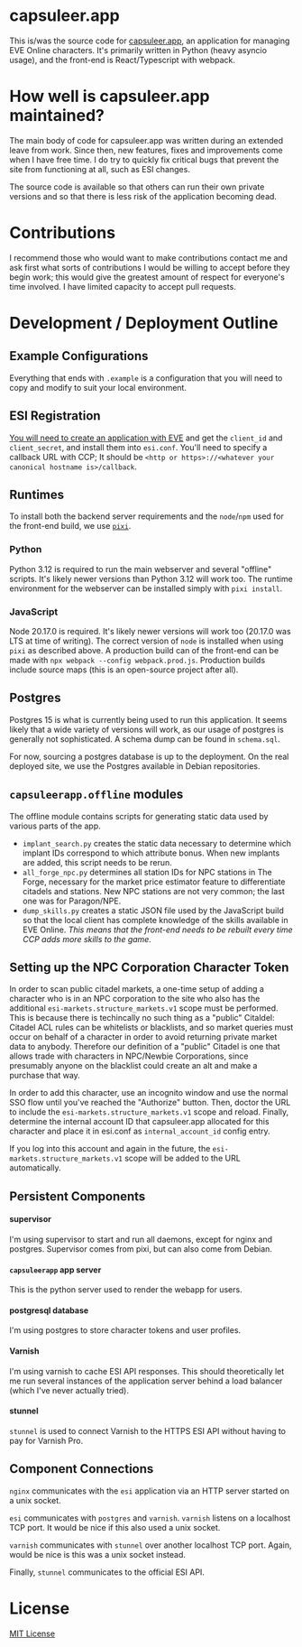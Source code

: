 # capsuleer.app


This is/was the source code for [capsuleer.app](https://capsuleer.app), an application for managing EVE Online characters. It's primarily written in Python (heavy asyncio usage), and the front-end is React/Typescript with webpack.

# How well is capsuleer.app maintained?

The main body of code for capsuleer.app was written during an extended leave from work. Since then, new features, fixes and improvements come when I have free time. I do try to quickly fix critical bugs that prevent the site from functioning at all, such as ESI changes.

The source code is available so that others can run their own private versions and so that there is less risk of the application becoming dead.

# Contributions

I recommend those who would want to make contributions contact me and ask first what sorts of contributions I would be willing to accept before they begin work; this would give the greatest amount of respect for everyone's time involved. I have limited capacity to accept pull requests.

# Development / Deployment Outline

## Example Configurations

Everything that ends with `.example` is a configuration that you will need to copy and modify to suit your local environment.

## ESI Registration

[You will need to create an application with EVE](https://developers.eveonline.com/applications) and get the `client_id` and `client_secret`, and install them into `esi.conf`. You'll need to specify a callback URL with CCP; It should be `<http or https>://<whatever your canonical hostname is>/callback`.

## Runtimes

To install both the backend server requirements and the `node`/`npm` used for the front-end build, we use [`pixi`](https://github.com/prefix-dev/pixi).

### Python

Python 3.12 is required to run the main webserver and several "offline" scripts. It's likely newer versions than Python 3.12 will work too. The runtime environment for the webserver can be installed simply with `pixi install`.

### JavaScript

Node 20.17.0 is required. It's likely newer versions will work too (20.17.0 was LTS at time of writing). The correct version of `node` is installed when using `pixi` as described above. A production build can of the front-end can be made with `npx webpack --config webpack.prod.js`. Production builds include source maps (this is an open-source project after all).

## Postgres

Postgres 15 is what is currently being used to run this application. It seems likely that a wide variety of versions will work, as our usage of postgres is generally not sophisticated. A schema dump can be found in `schema.sql`.

For now, sourcing a postgres database is up to the deployment. On the real deployed site, we use the Postgres available in Debian repositories.

## `capsuleerapp.offline` modules

The offline module contains scripts for generating static data used by various parts of the app.

 * `implant_search.py` creates the static data necessary to determine which implant IDs correspond to which attribute bonus. When new implants are added, this script needs to be rerun.
 * `all_forge_npc.py` determines all station IDs for NPC stations in The Forge, necessary for the market price estimator feature to differentiate citadels and stations. New NPC stations are not very common; the last one was for Paragon/NPE.
 * `dump_skills.py` creates a static JSON file used by the JavaScript build so that the local client has complete knowledge of the skills available in EVE Online. *This means that the front-end needs to be rebuilt every time CCP adds more skills to the game.*

## Setting up the NPC Corporation Character Token

In order to scan public citadel markets, a one-time setup of adding a character who is in an NPC corporation to the site who also has the additional `esi-markets.structure_markets.v1` scope must be performed. This is because there is techincally no such thing as a "public" Citaldel: Citadel ACL rules can be whitelists or blacklists, and so market queries must occur on behalf of a character in order to avoid returning private market data to anybody. Therefore our definition of a "public" Citadel is one that allows trade with characters in NPC/Newbie Corporations, since presumably anyone on the blacklist could create an alt and make a purchase that way.

In order to add this character, use an incognito window and use the normal SSO flow until you've reached the "Authorize" button. Then, doctor the URL to include the `esi-markets.structure_markets.v1` scope and reload. Finally, determine the internal account ID that capsuleer.app allocated for this character and place it in esi.conf as `internal_account_id` config entry.

If you log into this account and again in the future, the `esi-markets.structure_markets.v1` scope will be added to the URL automatically.

## Persistent Components

#### supervisor

I'm using supervisor to start and run all daemons, except for nginx and postgres. Supervisor comes from pixi, but can also come from Debian.

#### `capsuleerapp` app server

This is the python server used to render the webapp for users.

#### postgresql database

I'm using postgres to store character tokens and user profiles.

#### Varnish

I'm using varnish to cache ESI API responses. This should theoretically let me run several instances of the application server behind a load balancer (which I've never actually tried).

#### stunnel

`stunnel` is used to connect Varnish to the HTTPS ESI API without having to pay for Varnish Pro.

## Component Connections

`nginx` communicates with the `esi` application via an HTTP server started on a unix socket.

`esi` communicates with `postgres` and `varnish`. `varnish` listens on a localhost TCP port. It would be nice if this also used a unix socket.

`varnish` communicates with `stunnel` over another localhost TCP port. Again, would be nice is this was a unix socket instead.

Finally, `stunnel` communicates to the official ESI API.


# License

[MIT License](https://opensource.org/licenses/MIT)
